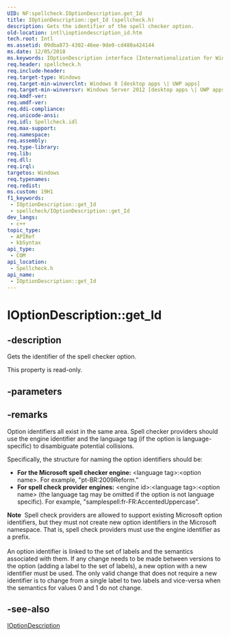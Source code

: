 ```yaml
---
UID: NF:spellcheck.IOptionDescription.get_Id
title: IOptionDescription::get_Id (spellcheck.h)
description: Gets the identifier of the spell checker option.
old-location: intl\ioptiondescription_id.htm
tech.root: Intl
ms.assetid: 09dba873-4302-46ee-9de0-cd480a424144
ms.date: 12/05/2018
ms.keywords: IOptionDescription interface [Internationalization for Windows Applications],Id property, IOptionDescription.Id, IOptionDescription.get_Id, IOptionDescription::Id, IOptionDescription::get_Id, Id property [Internationalization for Windows Applications], Id property [Internationalization for Windows Applications],IOptionDescription interface, get_Id, intl.ioptiondescription_id, spellcheck/IOptionDescription::Id, spellcheck/IOptionDescription::get_Id
req.header: spellcheck.h
req.include-header: 
req.target-type: Windows
req.target-min-winverclnt: Windows 8 [desktop apps \| UWP apps]
req.target-min-winversvr: Windows Server 2012 [desktop apps \| UWP apps]
req.kmdf-ver: 
req.umdf-ver: 
req.ddi-compliance: 
req.unicode-ansi: 
req.idl: Spellcheck.idl
req.max-support: 
req.namespace: 
req.assembly: 
req.type-library: 
req.lib: 
req.dll: 
req.irql: 
targetos: Windows
req.typenames: 
req.redist: 
ms.custom: 19H1
f1_keywords:
 - IOptionDescription::get_Id
 - spellcheck/IOptionDescription::get_Id
dev_langs:
 - c++
topic_type:
 - APIRef
 - kbSyntax
api_type:
 - COM
api_location:
 - Spellcheck.h
api_name:
 - IOptionDescription::get_Id
---
```


# IOptionDescription::get_Id


## -description

Gets the identifier of the spell checker option.

This property is read-only.

## -parameters

## -remarks

Option identifiers all exist in the same area. Spell checker providers should use the engine identifier and the language tag (if the option is language-specific) to disambiguate potential collisions. 

Specifically, the structure for naming the option identifiers should be:

<ul>
<li><b>For the Microsoft spell checker engine:</b> &lt;language tag&gt;:&lt;option name&gt;. For example, "pt-BR:2009Reform."</li>
<li><b>For spell check provider engines:</b> &lt;engine id&gt;:&lt;language tag&gt;:&lt;option name&gt; (the language tag may be omitted if the option is not language specific). For example, "samplespell:fr-FR:AccentedUppercase".</li>
</ul>
<div class="alert"><b>Note</b>  Spell check providers are allowed to support existing Microsoft option identifiers, but they must not create new option identifiers in the Microsoft namespace. That is, spell check providers must use the engine identifier as a prefix.</div>
<div> </div>
An option identifier is linked to the set of labels and the semantics associated with them. If any change needs to be made between versions to the option (adding a label to the set of labels), a new option with a new identifier must be used. The only valid change that does not require a new identifier is to change from a single label to two labels and vice-versa when the semantics for values 0 and 1 do not change.

## -see-also

<a href="/windows/desktop/api/spellcheck/nn-spellcheck-ioptiondescription">IOptionDescription</a>

